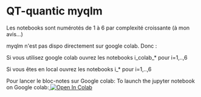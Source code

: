 # QT-quantic myqlm

Les notebooks sont numérotés de 1 à 6 par complexité croissante (à mon avis...)

myqlm  n'est pas dispo directement sur google colab. 
Donc :

Si vous utilisez google colab ouvrez les notebooks i_colab_* pour i=1,..,6

Si vous êtes en local ouvrez les notebooks i_* pour i=1,..,6

Pour lancer le bloc-notes sur Google colab:
To launch the jupyter notebook on Google colab:<a target="_blank" href="https://colab.research.google.com/github/letsop/myqlm/">
  <img src="https://colab.research.google.com/assets/colab-badge.svg" alt="Open In Colab">
</a>

